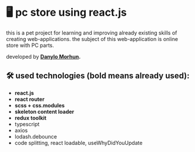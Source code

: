 # 🖥️ pc store using react.js

this is a pet project for learning and improving already existing skills of creating web-applications.
the subject of this web-application is online store with PC parts.

developed by **[Danylo Morhun](https://github.com/danylo-morhun).**

## 🛠 used technologies (bold means already used):

- **react.js**
- **react router**
- **scss + css.modules**
- **skeleton content loader**
- **redux toolkit**
- typescript
- axios
- lodash.debounce
- code splitting, react loadable, useWhyDidYouUpdate
